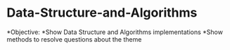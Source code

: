 # Data-Structure-and-Algorithms
*Objective:
  *Show Data Structure and Algorithms implementations
  *Show methods to resolve questions about the theme
  
